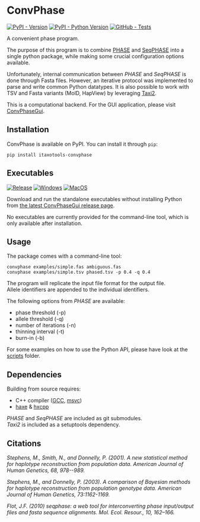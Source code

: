 # ConvPhase

[![PyPI - Version](https://img.shields.io/pypi/v/itaxotools-convphase?color=tomato)](
    https://pypi.org/project/itaxotools-convphase)
[![PyPI - Python Version](https://img.shields.io/pypi/pyversions/itaxotools-convphase)](
    https://pypi.org/project/itaxotools-convphase)
[![GitHub - Tests](https://img.shields.io/github/actions/workflow/status/iTaxoTools/ConvPhase/test.yml?label=tests)](
    https://github.com/iTaxoTools/ConvPhase/actions/workflows/test.yml)

A convenient phase program.

The purpose of this program is to combine [PHASE](https://github.com/stephens999/phase) and [SeqPHASE](https://github.com/eeg-ebe/SeqPHASE) into a single python package, while making some crucial configuration options available.

Unfortunately, internal communication between *PHASE* and *SeqPHASE* is done through Fasta files. However, an iterative protocol was implemented to parse and write common Python datatypes. It is also possible to work with TSV and Fasta variants (MolD, HapView) by leveraging [Taxi2](https://github.com/iTaxoTools/TaxI2).

This is a computational backend. For the GUI application, please visit
[ConvPhaseGui](https://github.com/iTaxoTools/ConvPhaseGui).

## Installation

ConvPhase is available on PyPI. You can install it through `pip`:

```
pip install itaxotools-convphase
```

## Executables

[![Release](https://img.shields.io/badge/latest_release-ConvPhaseGui-tomato?style=for-the-badge)](
    https://github.com/iTaxoTools/ConvPhaseGui/releases/latest)
[![Windows](https://img.shields.io/badge/Windows-blue.svg?style=for-the-badge&logo=windows)](
    https://github.com/iTaxoTools/ConvPhaseGui/releases/latest)
[![MacOS](https://img.shields.io/badge/macOS-slategray.svg?style=for-the-badge&logo=apple)](
    https://github.com/iTaxoTools/ConvPhaseGui/releases/latest)

Download and run the standalone executables without installing Python from [the latest ConvPhaseGui release page](
    https://github.com/iTaxoTools/ConvPhaseGui/releases/latest).

No executables are currently provided for the command-line tool, which is only available after installation.

## Usage

The package comes with a command-line tool:

```
convphase examples/simple.fas ambiguous.fas
convphase examples/simple.tsv phased.tsv -p 0.4 -q 0.4
```

The program will replicate the input file format for the output file.<br>
Allele identifiers are appended to the individual identifiers.

The following options from *PHASE* are available:
- phase threshold (-p)
- allele threshold (-q)
- number of iterations (-n)
- thinning interval (-t)
- burn-in (-b)

For some examples on how to use the Python API, please have look at the [scripts](./scripts/) folder.

## Dependencies

Building from source requires:
- C++ compiler ([GCC](https://gcc.gnu.org/), [msvc](https://visualstudio.microsoft.com/vs/features/cplusplus/))
- [haxe](https://haxe.org/) & [hxcpp](https://lib.haxe.org/p/hxcpp/)

*PHASE* and *SeqPHASE* are included as git submodules.<br>
*Taxi2* is included as a setuptools dependency.

## Citations

*Stephens, M., Smith, N., and Donnelly, P. (2001). A new statistical method for haplotype reconstruction from population data. American Journal of Human Genetics, 68, 978--989.*

*Stephens, M., and Donnelly, P. (2003). A comparison of Bayesian methods for haplotype reconstruction from population genotype data. American Journal of Human Genetics, 73:1162-1169.*

*Flot, J.F. (2010) seqphase: a web tool for interconverting phase input/output files and fasta sequence alignments. Mol. Ecol. Resour., 10, 162–166.*
